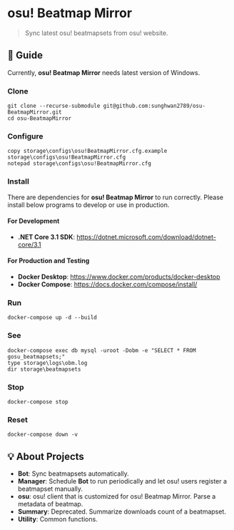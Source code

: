 # osu! Beatmap Mirror

> Sync latest osu! beatmapsets from osu! website.

## 📖 Guide

Currently, **osu! Beatmap Mirror** needs latest version of Windows.

### Clone

```
git clone --recurse-submodule git@github.com:sunghwan2789/osu-BeatmapMirror.git
cd osu-BeatmapMirror
```

### Configure

```
copy storage\configs\osu!BeatmapMirror.cfg.example storage\configs\osu!BeatmapMirror.cfg
notepad storage\configs\osu!BeatmapMirror.cfg
```

### Install

There are dependencies for **osu! Beatmap Mirror** to run correctly. Please install below programs to develop or use in production.

#### For Development

- **.NET Core 3.1 SDK**: https://dotnet.microsoft.com/download/dotnet-core/3.1

#### For Production and Testing

- **Docker Desktop**: https://www.docker.com/products/docker-desktop
- **Docker Compose**: https://docs.docker.com/compose/install/

### Run

```
docker-compose up -d --build
```

### See

```
docker-compose exec db mysql -uroot -Dobm -e "SELECT * FROM gosu_beatmapsets;"
type storage\logs\obm.log
dir storage\beatmapsets
```

### Stop

```
docker-compose stop
```

### Reset

```
docker-compose down -v
```

## 💡 About Projects

- **Bot**: Sync beatmapsets automatically.
- **Manager**: Schedule **Bot** to run periodically and let osu! users register a beatmapset manually.
- **osu**: osu! client that is customized for osu! Beatmap Mirror. Parse a metadata of beatmap.
- **Summary**: Deprecated. Summarize downloads count of a beatmapset.
- **Utility**: Common functions.
